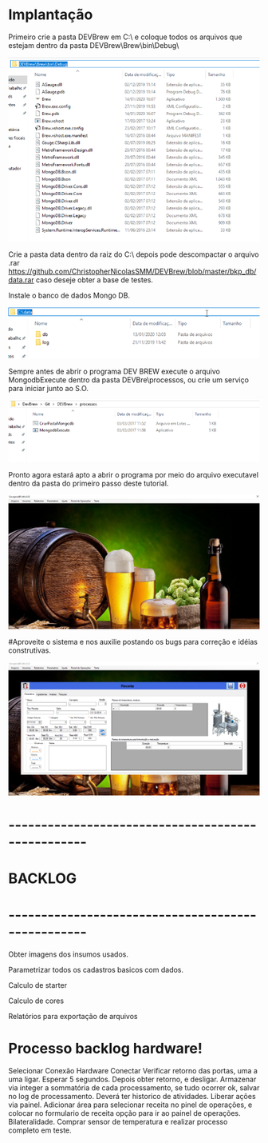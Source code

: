 # Implantação

Primeiro crie a pasta DEVBrew em C:\ e coloque todos os arquivos que estejam dentro da pasta DEVBrew\Brew\bin\Debug\ 

![alt text](https://github.com/ChristopherNicolasSMM/DEVBrew/blob/master/Imagens/1.png?raw=true)

Crie a pasta data dentro da raiz do C:\ depois pode descompactar o arquivo .rar https://github.com/ChristopherNicolasSMM/DEVBrew/blob/master/bkp_db/data.rar caso deseje obter a base de testes.

Instale o banco de dados Mongo DB.

![alt text](https://github.com/ChristopherNicolasSMM/DEVBrew/blob/master/Imagens/2.png?raw=true)

Sempre antes de abrir o programa DEV BREW execute o arquivo MongodbExecute dentro da pasta DEVBre\processos, ou crie um serviço para iniciar junto ao S.O.

![alt text](https://github.com/ChristopherNicolasSMM/DEVBrew/blob/master/Imagens/3.png?raw=true)

Pronto agora estará apto a abrir o programa por meio do arquivo executavel dentro da pasta do primeiro passo deste tutorial.

![alt text](https://github.com/ChristopherNicolasSMM/DEVBrew/blob/master/Imagens/4.png?raw=true)

#Aproveite o sistema e nos auxilie postando os bugs para correção e idéias construtivas.

![alt text](https://github.com/ChristopherNicolasSMM/DEVBrew/blob/master/Imagens/5.png?raw=true)

# --------------------------------------------------
# BACKLOG
# --------------------------------------------------

Obter imagens dos insumos usados.

Parametrizar todos os cadastros basicos com dados.

Calculo de starter

Calculo de cores

Relatórios para exportação de arquivos


# Processo backlog hardware!
Selecionar Conexão Hardware
Conectar 
	Verificar retorno das portas, uma a uma ligar.
	Esperar 5 segundos.
	Depois obter retorno, e desligar. 
	Armazenar via integer a sommatória de cada processamento, se tudo ocorrer ok, salvar no log de processamento.
	Deverá ter historico de atividades.
Liberar ações via painel.
	Adicionar área para selecionar receita no pinel de operações, e colocar no formulario de receita opção para ir ao painel de operações. 
	Bilateralidade.
Comprar sensor de temperatura e realizar processo completo em teste.

